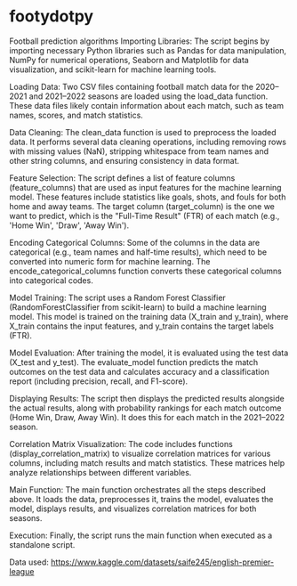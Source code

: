 # footydotpy
Football prediction algorithms
Importing Libraries: The script begins by importing necessary Python libraries such as Pandas for data manipulation, NumPy for numerical operations, Seaborn and Matplotlib for data visualization, and scikit-learn for machine learning tools.

Loading Data: Two CSV files containing football match data for the 2020–2021 and 2021–2022 seasons are loaded using the load_data function. These data files likely contain information about each match, such as team names, scores, and match statistics.

Data Cleaning: The clean_data function is used to preprocess the loaded data. It performs several data cleaning operations, including removing rows with missing values (NaN), stripping whitespace from team names and other string columns, and ensuring consistency in data format.

Feature Selection: The script defines a list of feature columns (feature_columns) that are used as input features for the machine learning model. These features include statistics like goals, shots, and fouls for both home and away teams. The target column (target_column) is the one we want to predict, which is the "Full-Time Result" (FTR) of each match (e.g., 'Home Win', 'Draw', 'Away Win').

Encoding Categorical Columns: Some of the columns in the data are categorical (e.g., team names and half-time results), which need to be converted into numeric form for machine learning. The encode_categorical_columns function converts these categorical columns into categorical codes.

Model Training: The script uses a Random Forest Classifier (RandomForestClassifier from scikit-learn) to build a machine learning model. This model is trained on the training data (X_train and y_train), where X_train contains the input features, and y_train contains the target labels (FTR).

Model Evaluation: After training the model, it is evaluated using the test data (X_test and y_test). The evaluate_model function predicts the match outcomes on the test data and calculates accuracy and a classification report (including precision, recall, and F1-score).

Displaying Results: The script then displays the predicted results alongside the actual results, along with probability rankings for each match outcome (Home Win, Draw, Away Win). It does this for each match in the 2021–2022 season.

Correlation Matrix Visualization: The code includes functions (display_correlation_matrix) to visualize correlation matrices for various columns, including match results and match statistics. These matrices help analyze relationships between different variables.

Main Function: The main function orchestrates all the steps described above. It loads the data, preprocesses it, trains the model, evaluates the model, displays results, and visualizes correlation matrices for both seasons.

Execution: Finally, the script runs the main function when executed as a standalone script.

Data used: https://www.kaggle.com/datasets/saife245/english-premier-league
